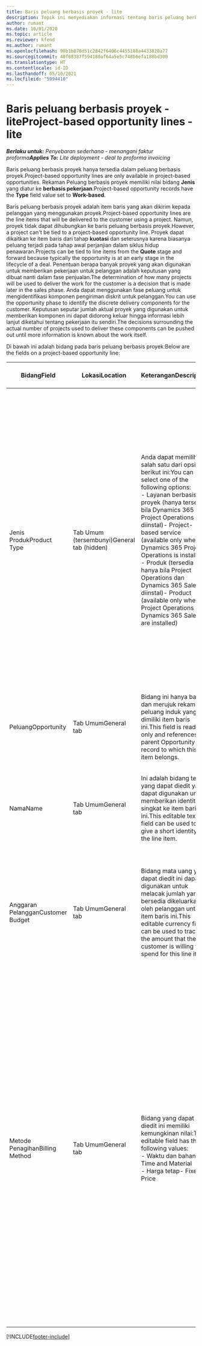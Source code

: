 ```yaml
---
title: Baris peluang berbasis proyek - lite
description: Topik ini menyediakan informasi tentang baris peluang berbasis proyek. (Pro)
author: rumant
ms.date: 10/01/2020
ms.topic: article
ms.reviewer: kfend
ms.author: rumant
ms.openlocfilehash: 90b1b078d51c2842f6406c4455188a4433820a77
ms.sourcegitcommit: 40f68387f594180af64a5e5c748b6efa188bd300
ms.translationtype: HT
ms.contentlocale: id-ID
ms.lasthandoff: 05/10/2021
ms.locfileid: "5994410"
---
```

# <a name="project-based-opportunity-lines---lite"></a><span data-ttu-id="0e47a-104">Baris peluang berbasis proyek - lite</span><span class="sxs-lookup"><span data-stu-id="0e47a-104">Project-based opportunity lines - lite</span></span>

<span data-ttu-id="0e47a-105">_**Berlaku untuk:** Penyebaran sederhana - menangani faktur proforma_</span><span class="sxs-lookup"><span data-stu-id="0e47a-105">_**Applies To:** Lite deployment - deal to proforma invoicing_</span></span>

<span data-ttu-id="0e47a-106">Baris peluang berbasis proyek hanya tersedia dalam peluang berbasis proyek.</span><span class="sxs-lookup"><span data-stu-id="0e47a-106">Project-based opportunity lines are only available in project-based opportunities.</span></span> <span data-ttu-id="0e47a-107">Rekaman Peluang berbasis proyek memiliki nilai bidang **Jenis** yang diatur ke **berbasis pekerjaan**.</span><span class="sxs-lookup"><span data-stu-id="0e47a-107">Project-based opportunity records have the **Type** field value set to **Work-based**.</span></span>

<span data-ttu-id="0e47a-108">Baris peluang berbasis proyek adalah item baris yang akan dikirim kepada pelanggan yang menggunakan proyek.</span><span class="sxs-lookup"><span data-stu-id="0e47a-108">Project-based opportunity lines are the line items that will be delivered to the customer using a project.</span></span> <span data-ttu-id="0e47a-109">Namun, proyek tidak dapat dihubungkan ke baris peluang berbasis proyek.</span><span class="sxs-lookup"><span data-stu-id="0e47a-109">However, a project can't be tied to a project-based opportunity line.</span></span> <span data-ttu-id="0e47a-110">Proyek dapat dikaitkan ke item baris dari tahap **kuotasi** dan seterusnya karena biasanya peluang terjadi pada tahap awal perjanjian dalam siklus hidup penawaran.</span><span class="sxs-lookup"><span data-stu-id="0e47a-110">Projects can be tied to line items from the **Quote** stage and forward because typically the opportunity is at an early stage in the lifecycle of a deal.</span></span> <span data-ttu-id="0e47a-111">Penentuan berapa banyak proyek yang akan digunakan untuk memberikan pekerjaan untuk pelanggan adalah keputusan yang dibuat nanti dalam fase penjualan.</span><span class="sxs-lookup"><span data-stu-id="0e47a-111">The determination of how many projects will be used to deliver the work for the customer is a decision that is made later in the sales phase.</span></span> <span data-ttu-id="0e47a-112">Anda dapat menggunakan fase peluang untuk mengidentifikasi komponen pengiriman diskrit untuk pelanggan.</span><span class="sxs-lookup"><span data-stu-id="0e47a-112">You can use the opportunity phase to identify the discrete delivery components for the customer.</span></span> <span data-ttu-id="0e47a-113">Keputusan seputar jumlah aktual proyek yang digunakan untuk memberikan komponen ini dapat didorong keluar hingga informasi lebih lanjut diketahui tentang pekerjaan itu sendiri.</span><span class="sxs-lookup"><span data-stu-id="0e47a-113">The decisions surrounding the actual number of projects used to deliver these components can be pushed out until more information is known about the work itself.</span></span>

<span data-ttu-id="0e47a-114">Di bawah ini adalah bidang pada baris peluang berbasis proyek:</span><span class="sxs-lookup"><span data-stu-id="0e47a-114">Below are the fields on a project-based opportunity line:</span></span>

| <span data-ttu-id="0e47a-115">**Bidang**</span><span class="sxs-lookup"><span data-stu-id="0e47a-115">**Field**</span></span> | <span data-ttu-id="0e47a-116">**Lokasi**</span><span class="sxs-lookup"><span data-stu-id="0e47a-116">**Location**</span></span> | <span data-ttu-id="0e47a-117">**Keterangan**</span><span class="sxs-lookup"><span data-stu-id="0e47a-117">**Description**</span></span> | <span data-ttu-id="0e47a-118">**Dampak hilir**</span><span class="sxs-lookup"><span data-stu-id="0e47a-118">**Downstream impact**</span></span> |
| --- | --- | --- | --- |
| <span data-ttu-id="0e47a-119">Jenis Produk</span><span class="sxs-lookup"><span data-stu-id="0e47a-119">Product Type</span></span> | <span data-ttu-id="0e47a-120">Tab Umum (tersembunyi)</span><span class="sxs-lookup"><span data-stu-id="0e47a-120">General tab (hidden)</span></span> | <span data-ttu-id="0e47a-121">Anda dapat memilih salah satu dari opsi berikut ini:</span><span class="sxs-lookup"><span data-stu-id="0e47a-121">You can select one of the following options:</span></span></br><span data-ttu-id="0e47a-122">- Layanan berbasis proyek (hanya tersedia bila Dynamics 365 Project Operations diinstal)</span><span class="sxs-lookup"><span data-stu-id="0e47a-122">- Project-based service (available only when Dynamics 365 Project Operations is installed)</span></span></br><span data-ttu-id="0e47a-123">- Produk (tersedia hanya bila Project Operations dan Dynamics 365 Sales diinstal)</span><span class="sxs-lookup"><span data-stu-id="0e47a-123">- Product (available only when Project Operations and Dynamics 365 Sales are installed)</span></span> | <span data-ttu-id="0e47a-124">Nilai bidang ini diatur ke **layanan berbasis proyek** saat Anda membuat baris peluang berbasis proyek dari kisi baris berbasis proyek pada peluang.</span><span class="sxs-lookup"><span data-stu-id="0e47a-124">The value of this field is set to **Project-based service** when you create a project-based opportunity line from the project-based lines grid on the Opportunity.</span></span> <br> <span data-ttu-id="0e47a-125">Jika Anda mengubah atau mengganti nilai ini, fungsi proyek tidak akan diaktifkan pada item baris berbasis proyek.</span><span class="sxs-lookup"><span data-stu-id="0e47a-125">If you change or override this value, the project functionality won't be enabled on your project-based line items.</span></span> |
| <span data-ttu-id="0e47a-126">Peluang</span><span class="sxs-lookup"><span data-stu-id="0e47a-126">Opportunity</span></span> | <span data-ttu-id="0e47a-127">Tab Umum</span><span class="sxs-lookup"><span data-stu-id="0e47a-127">General tab</span></span> | <span data-ttu-id="0e47a-128">Bidang ini hanya baca dan merujuk rekaman peluang induk yang dimiliki item baris ini.</span><span class="sxs-lookup"><span data-stu-id="0e47a-128">This field is read-only and references parent Opportunity record to which this line item belongs.</span></span> | <span data-ttu-id="0e47a-129">Tidak ada dampak hilir dari bidang ini.</span><span class="sxs-lookup"><span data-stu-id="0e47a-129">There is no downstream impact from this field.</span></span> |
| <span data-ttu-id="0e47a-130">Nama</span><span class="sxs-lookup"><span data-stu-id="0e47a-130">Name</span></span> | <span data-ttu-id="0e47a-131">Tab Umum</span><span class="sxs-lookup"><span data-stu-id="0e47a-131">General tab</span></span> | <span data-ttu-id="0e47a-132">Ini adalah bidang teks yang dapat diedit yang dapat digunakan untuk memberikan identitas singkat ke item baris ini.</span><span class="sxs-lookup"><span data-stu-id="0e47a-132">This editable text field can be used to give a short identity to the line item.</span></span> | <span data-ttu-id="0e47a-133">Nilai ini dibawa ke baris kuotasi saat Anda membuat kuotasi dari peluang ini.</span><span class="sxs-lookup"><span data-stu-id="0e47a-133">This value is carried over to the quote line when you create a quote from this opportunity.</span></span> |
| <span data-ttu-id="0e47a-134">Anggaran Pelanggan</span><span class="sxs-lookup"><span data-stu-id="0e47a-134">Customer Budget</span></span> | <span data-ttu-id="0e47a-135">Tab Umum</span><span class="sxs-lookup"><span data-stu-id="0e47a-135">General tab</span></span> | <span data-ttu-id="0e47a-136">Bidang mata uang yang dapat diedit ini dapat digunakan untuk melacak jumlah yang bersedia dikeluarkan oleh pelanggan untuk item baris ini.</span><span class="sxs-lookup"><span data-stu-id="0e47a-136">This editable currency field can be used to track the amount that the customer is willing to spend for this line item.</span></span> | <span data-ttu-id="0e47a-137">Nilai ini dibawa ke bidang terkait di baris kuotasi saat Anda membuat kuotasi dari peluang ini.</span><span class="sxs-lookup"><span data-stu-id="0e47a-137">This value is carried over to the corresponding field on the quote line when you create a quote from this opportunity.</span></span> |
| <span data-ttu-id="0e47a-138">Metode Penagihan</span><span class="sxs-lookup"><span data-stu-id="0e47a-138">Billing Method</span></span> | <span data-ttu-id="0e47a-139">Tab Umum</span><span class="sxs-lookup"><span data-stu-id="0e47a-139">General tab</span></span> | <span data-ttu-id="0e47a-140">Bidang yang dapat diedit ini memiliki kemungkinan nilai:</span><span class="sxs-lookup"><span data-stu-id="0e47a-140">This editable field has the following values:</span></span></br><span data-ttu-id="0e47a-141">- Waktu dan bahan</span><span class="sxs-lookup"><span data-stu-id="0e47a-141">- Time and Material</span></span></br><span data-ttu-id="0e47a-142">- Harga tetap</span><span class="sxs-lookup"><span data-stu-id="0e47a-142">- Fixed Price</span></span> | <span data-ttu-id="0e47a-143">Nilai ini dibawa ke bidang terkait di baris kuotasi saat Anda membuat kuotasi dari peluang ini.</span><span class="sxs-lookup"><span data-stu-id="0e47a-143">This value is carried over to the corresponding field on the quote line when you create a quote from this opportunity.</span></span> <span data-ttu-id="0e47a-144">Setelah baris kuotasi dibuat, bidang akan dikunci dan tidak dapat diubah.</span><span class="sxs-lookup"><span data-stu-id="0e47a-144">After the quote line is created, the field is locked and can't be changed.</span></span> <span data-ttu-id="0e47a-145">Tetapkan nilai bidang ini seakurat mungkin.</span><span class="sxs-lookup"><span data-stu-id="0e47a-145">Assign this field value as accurately as possible.</span></span> <span data-ttu-id="0e47a-146">Jika Anda perlu mengubah nilai bidang ini pada baris kuotasi, Hapus dan buat ulang baris kuotasi.</span><span class="sxs-lookup"><span data-stu-id="0e47a-146">If you need to change the value of this field on the quote line, delete and re-create the quote line.</span></span> |


[!INCLUDE[footer-include](../../includes/footer-banner.md)]